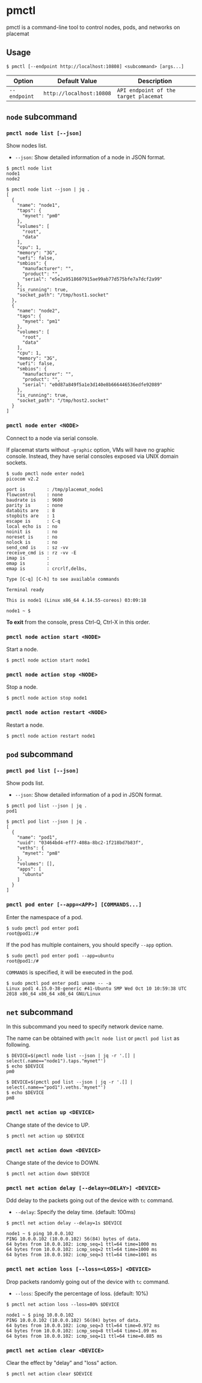 pmctl
=====

pmctl is a command-line tool to control nodes, pods, and networks on placemat

Usage
-----

```console
$ pmctl [--endpoint http://localhost:10808] <subcommand> [args...]
```

| Option       | Default Value            | Description                           |
| ------------ | ------------------------ | ------------------------------------- |
| `--endpoint` | `http://localhost:10808` | `API endpoint of the target placemat` |


`node` subcommand
-----------------

### `pmctl node list [--json]`

Show nodes list.

* `--json`: Show detailed information of a node in JSON format.

```console
$ pmctl node list
node1
node2
```

```console
$ pmctl node list --json | jq .
[
  {
    "name": "node1",
    "taps": {
      "mynet": "pm0"
    },
    "volumes": [
      "root",
      "data"
    ],
    "cpu": 1,
    "memory": "3G",
    "uefi": false,
    "smbios": {
      "manufacturer": "",
      "product": "",
      "serial": "e5e2a9518607915ae99ab77d575bfe7a7dcf2a99"
    },
    "is_running": true,
    "socket_path": "/tmp/host1.socket"
  },
  {
    "name": "node2",
    "taps": {
      "mynet": "pm1"
    },
    "volumes": [
      "root",
      "data"
    ],
    "cpu": 1,
    "memory": "3G",
    "uefi": false,
    "smbios": {
      "manufacturer": "",
      "product": "",
      "serial": "e0d87a849f5a1e3d140e8b666446536edfe92089"
    },
    "is_running": true,
    "socket_path": "/tmp/host2.socket"
  }
]
```

### `pmctl node enter <NODE>`

Connect to a node via serial console.

If placemat starts without `-graphic` option, VMs will have no graphic console.
Instead, they have serial consoles exposed via UNIX domain sockets.

```console
$ sudo pmctl node enter node1
picocom v2.2

port is        : /tmp/placemat_node1
flowcontrol    : none
baudrate is    : 9600
parity is      : none
databits are   : 8
stopbits are   : 1
escape is      : C-q
local echo is  : no
noinit is      : no
noreset is     : no
nolock is      : no
send_cmd is    : sz -vv
receive_cmd is : rz -vv -E
imap is        :
omap is        :
emap is        : crcrlf,delbs,

Type [C-q] [C-h] to see available commands

Terminal ready

This is node1 (Linux x86_64 4.14.55-coreos) 03:09:18

node1 ~ $
```

**To exit** from the console, press Ctrl-Q, Ctrl-X in this order.

### `pmctl node action start <NODE>`

Start a node.

```console
$ pmctl node action start node1
```

### `pmctl node action stop <NODE>`

Stop a node.

```console
$ pmctl node action stop node1
```

### `pmctl node action restart <NODE>`

Restart a node.

```console
$ pmctl node action restart node1
```

`pod` subcommand
----------------

### `pmctl pod list [--json]`

Show pods list.

* `--json`: Show detailed information of a pod in JSON format.

```console
$ pmctl pod list --json | jq .
pod1
```

```console
$ pmctl pod list --json | jq .
[
  {
    "name": "pod1",
    "uuid": "03464bd4-eff7-408a-8bc2-1f218bd7b83f",
    "veths": {
      "mynet": "pm8"
    },
    "volumes": [],
    "apps": [
      "ubuntu"
    ]
  }
]
```

### `pmctl pod enter [--app=<APP>] [COMMANDS...]`

Enter the namespace of a pod.

```console
$ sudo pmctl pod enter pod1
root@pod1:/#
```

If the pod has multiple containers, you should specify `--app` option.

```console
$ sudo pmctl pod enter pod1 --app=ubuntu
root@pod1:/#
```

`COMMANDS` is specified, it will be executed in the pod.

```console
$ sudo pmctl pod enter pod1 uname -- -a
Linux pod1 4.15.0-38-generic #41-Ubuntu SMP Wed Oct 10 10:59:38 UTC 2018 x86_64 x86_64 x86_64 GNU/Linux
```

`net` subcommand
----------------

In this subcommand you need to specify network device name.

The name can be obtained with `pmclt node list` or `pmctl pod list` as following.

```console
$ DEVICE=$(pmctl node list --json | jq -r '.[] | select(.name=="node1").taps."mynet"')
$ echo $DEVICE
pm0
```

```console
$ DEVICE=$(pmctl pod list --json | jq -r '.[] | select(.name=="pod1").veths."mynet"')
$ echo $DEVICE
pm8
```

### `pmctl net action up <DEVICE>`

Change state of the device to UP.

```console
$ pmctl net action up $DEVICE
```

### `pmctl net action down <DEVICE>`

Change state of the device to DOWN.

```console
$ pmctl net action down $DEVICE
```
### `pmctl net action delay [--delay=<DELAY>] <DEVICE>`

Ddd delay to the packets going out of the device with `tc` command.

* `--delay`: Specify the delay time. (default: 100ms)

```console
$ pmctl net action delay --delay=1s $DEVICE
```

```console
node1 ~ $ ping 10.0.0.102
PING 10.0.0.102 (10.0.0.102) 56(84) bytes of data.
64 bytes from 10.0.0.102: icmp_seq=1 ttl=64 time=1000 ms
64 bytes from 10.0.0.102: icmp_seq=2 ttl=64 time=1000 ms
64 bytes from 10.0.0.102: icmp_seq=3 ttl=64 time=1001 ms
```

### `pmctl net action loss [--loss=<LOSS>] <DEVICE>`

Drop packets randomly going out of the device with `tc` command.

* `--loss`: Specify the percentage of loss. (default: 10%)

```console
$ pmctl net action loss --loss=80% $DEVICE
```

```console
node1 ~ $ ping 10.0.0.102
PING 10.0.0.102 (10.0.0.102) 56(84) bytes of data.
64 bytes from 10.0.0.102: icmp_seq=3 ttl=64 time=0.972 ms
64 bytes from 10.0.0.102: icmp_seq=8 ttl=64 time=1.09 ms
64 bytes from 10.0.0.102: icmp_seq=11 ttl=64 time=0.885 ms
```

### `pmctl net action clear <DEVICE>`

Clear the effect by "delay" and "loss" action.

```console
$ pmctl net action clear $DEVICE
```
